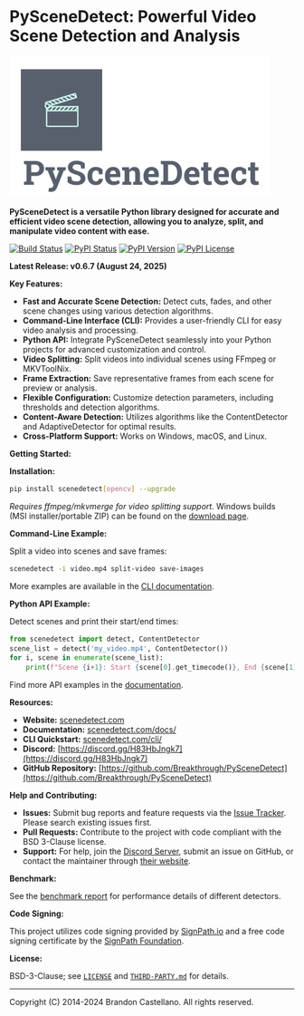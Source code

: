 # PySceneDetect: Powerful Video Scene Detection and Analysis

[![PySceneDetect](https://raw.githubusercontent.com/Breakthrough/PySceneDetect/main/website/pages/img/pyscenedetect_logo_small.png)](https://github.com/Breakthrough/PySceneDetect)

**PySceneDetect is a versatile Python library designed for accurate and efficient video scene detection, allowing you to analyze, split, and manipulate video content with ease.**

[![Build Status](https://img.shields.io/github/actions/workflow/status/Breakthrough/PySceneDetect/build.yml)](https://github.com/Breakthrough/PySceneDetect/actions)
[![PyPI Status](https://img.shields.io/pypi/status/scenedetect.svg)](https://pypi.python.org/pypi/scenedetect/)
[![PyPI Version](https://img.shields.io/pypi/v/scenedetect?color=blue)](https://pypi.python.org/pypi/scenedetect/)
[![PyPI License](https://img.shields.io/pypi/l/scenedetect.svg)](https://scenedetect.com/copyright/)

**Latest Release: v0.6.7 (August 24, 2025)**

**Key Features:**

*   **Fast and Accurate Scene Detection:** Detect cuts, fades, and other scene changes using various detection algorithms.
*   **Command-Line Interface (CLI):**  Provides a user-friendly CLI for easy video analysis and processing.
*   **Python API:** Integrate PySceneDetect seamlessly into your Python projects for advanced customization and control.
*   **Video Splitting:**  Split videos into individual scenes using FFmpeg or MKVToolNix.
*   **Frame Extraction:** Save representative frames from each scene for preview or analysis.
*   **Flexible Configuration:** Customize detection parameters, including thresholds and detection algorithms.
*   **Content-Aware Detection:**  Utilizes algorithms like the ContentDetector and AdaptiveDetector for optimal results.
*   **Cross-Platform Support:** Works on Windows, macOS, and Linux.

**Getting Started:**

**Installation:**

```bash
pip install scenedetect[opencv] --upgrade
```

*Requires ffmpeg/mkvmerge for video splitting support.*  Windows builds (MSI installer/portable ZIP) can be found on the [download page](https://scenedetect.com/download/).

**Command-Line Example:**

Split a video into scenes and save frames:

```bash
scenedetect -i video.mp4 split-video save-images
```

More examples are available in the [CLI documentation](https://www.scenedetect.com/cli/).

**Python API Example:**

Detect scenes and print their start/end times:

```python
from scenedetect import detect, ContentDetector
scene_list = detect('my_video.mp4', ContentDetector())
for i, scene in enumerate(scene_list):
    print(f"Scene {i+1}: Start {scene[0].get_timecode()}, End {scene[1].get_timecode()}")
```

Find more API examples in the [documentation](https://www.scenedetect.com/docs/latest/api.html).

**Resources:**

*   **Website:** [scenedetect.com](https://www.scenedetect.com)
*   **Documentation:** [scenedetect.com/docs/](https://www.scenedetect.com/docs/)
*   **CLI Quickstart:** [scenedetect.com/cli/](https://www.scenedetect.com/cli/)
*   **Discord:** [https://discord.gg/H83HbJngk7](https://discord.gg/H83HbJngk7)
*   **GitHub Repository:** [https://github.com/Breakthrough/PySceneDetect](https://github.com/Breakthrough/PySceneDetect)

**Help and Contributing:**

*   **Issues:** Submit bug reports and feature requests via the [Issue Tracker](https://github.com/Breakthrough/PySceneDetect/issues).  Please search existing issues first.
*   **Pull Requests:**  Contribute to the project with code compliant with the BSD 3-Clause license.
*   **Support:** For help, join the [Discord Server](https://discord.gg/H83HbJngk7), submit an issue on GitHub, or contact the maintainer through [their website](http://www.bcastell.com/about/).

**Benchmark:**

See the [benchmark report](benchmark/README.md) for performance details of different detectors.

**Code Signing:**

This project utilizes code signing provided by [SignPath.io](https://signpath.io?utm_source=foundation&utm_medium=github&utm_campaign=PySceneDetect) and a free code signing certificate by the [SignPath Foundation](https://signpath.org?utm_source=foundation&utm_medium=github&utm_campaign=PySceneDetect).

**License:**

BSD-3-Clause; see [`LICENSE`](LICENSE) and [`THIRD-PARTY.md`](THIRD-PARTY.md) for details.

----------------------------------------------------------

Copyright (C) 2014-2024 Brandon Castellano.
All rights reserved.